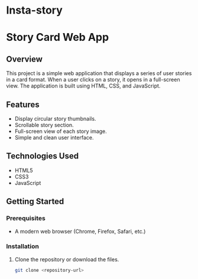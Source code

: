 # Insta-story
# Story Card Web App

## Overview

This project is a simple web application that displays a series of user stories in a card format. When a user clicks on a story, it opens in a full-screen view. The application is built using HTML, CSS, and JavaScript.

## Features

- Display circular story thumbnails.
- Scrollable story section.
- Full-screen view of each story image.
- Simple and clean user interface.

## Technologies Used

- HTML5
- CSS3
- JavaScript

## Getting Started

### Prerequisites

- A modern web browser (Chrome, Firefox, Safari, etc.)

### Installation

1. Clone the repository or download the files.
   ```bash
   git clone <repository-url>
